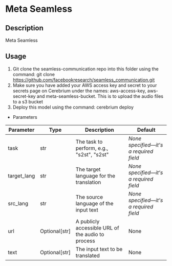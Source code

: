 # Meta Seamless

## Description
Meta Seamless

## Usage
1. Git clone the seamless-communication repo into this folder using the command: git clone https://github.com/facebookresearch/seamless_communication.git
2. Make sure you have added your AWS access key and secret to your secrets page on Cerebrium under the names: aws-access-key, aws-secret-key and meta-seamless-bucket. This
is to upload the audio files to a s3 bucket
3. Deploy this model using the command: cerebrium deploy <NAME>

- Parameters

| Parameter | Type | Description | Default |
| --- | --- | --- | --- |
| task | str | The task to perform, e.g., "s2st", "s2st" | *None specified—it's a required field* |
| target_lang | str | The target language for the translation | *None specified—it's a required field* |
| src_lang | str | The source language of the input text | *None specified—it's a required field* |
| url | Optional[str] | A publicly accessible URL of the audio to process | None |
| text | Optional[str] | The input text to be translated | None |